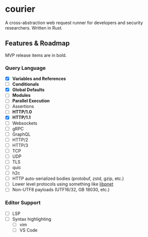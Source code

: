 # courier
A cross-abstraction web request runner for developers and security
researchers. Written in Rust.

## Features & Roadmap

MVP release items are in bold.

### Query Language
- [X] **Variables and References**
- [ ] **Conditionals**
- [X] **Global Defaults**
- [ ] **Modules**
- [ ] **Parallel Execution**
- [ ] Assertions
- [ ] **HTTP/1.0**
- [X] **HTTP/1.1**
- [ ] Websockets
- [ ] gRPC
- [ ] GraphQL
- [ ] HTTP/2
- [ ] HTTP/3
- [ ] TCP
- [ ] UDP
- [ ] TLS
- [ ] quic
- [ ] h2c
- [ ] HTTP auto-serialized bodies (protobuf, zstd, gzip, etc.)
- [ ] Lower level protocols using something like [libpnet](https://github.com/libpnet/libpnet)
- [ ] Non-UTF8 payloads (UTF16/32, GB 18030, etc.)
  
### Editor Support
- [ ] LSP
- [ ] Syntax highlighting
  - [ ] vim
  - [ ] VS Code
